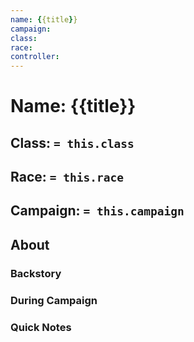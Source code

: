 ```yaml
---
name: {{title}}
campaign: 
class: 
race: 
controller:
---
```

# Name: {{title}}
## Class:  `= this.class`
## Race: `= this.race`
## Campaign:  `= this.campaign`
## About
### Backstory
### During Campaign
### Quick Notes
